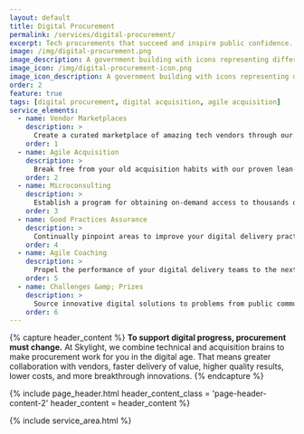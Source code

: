 ```yaml
---
layout: default
title: Digital Procurement
permalink: /services/digital-procurement/
excerpt: Tech procurements that succeed and inspire public confidence.
image: /img/digital-procurement.png
image_description: A government building with icons representing different vendor offerings around it.
image_icon: /img/digital-procurement-icon.png
image_icon_description: A government building with icons representing different vendor offerings around it.
order: 2
feature: true
tags: [digital procurement, digital acquisition, agile acquisition]
service_elements:
  - name: Vendor Marketplaces
    description: >
      Create a curated marketplace of amazing tech vendors through our lauded experience with innovative procurement approaches such as technical challenges.
    order: 1
  - name: Agile Acquisition
    description: >
      Break free from your old acquisition habits with our proven lean-agile approach to software-based acquisitions, which we pioneered.
    order: 2
  - name: Microconsulting
    description: >
      Establish a program for obtaining on-demand access to thousands of digital experts, such as designers and developers, through the creative and compliant use of micropurchasing procurement authorities, which we pioneered.
    order: 3
  - name: Good Practices Assurance
    description: >
      Continually pinpoint areas to improve your digital delivery practices where contractors are involved via our integrated approach to conducting UX audits, architecture/code audits, and lean-agile health checks.
    order: 4
  - name: Agile Coaching
    description: >
      Propel the performance of your digital delivery teams to the next level and beyond through our proven ability to coach at at all levels of your organization (executive, portfolio, program, team, and technical).
    order: 5
  - name: Challenges &amp; Prizes
    description: >
      Source innovative digital solutions to problems from public communities through the use of challenge and prize competitions.
    order: 6
---
```


{% capture header_content %}
  <strong>To support digital progress, procurement must change.</strong> At Skylight, we combine technical and acquisition brains to make procurement work for you in the digital age. That means greater collaboration with vendors, faster delivery of value, higher quality results, lower costs, and more breakthrough innovations.
{% endcapture %}

{% include page_header.html
  header_content_class = 'page-header-content-2'
  header_content = header_content
%}

{% include service_area.html %}

